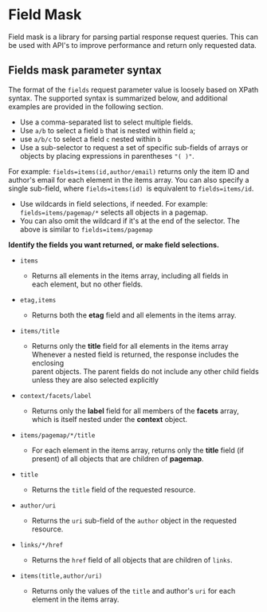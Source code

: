 # Field Mask 

Field mask is a library for parsing partial response request queries. 
This can be used with API's to improve performance and return only 
requested data.

## Fields mask parameter syntax 

The format of the `fields` request parameter value is loosely 
based on XPath syntax. The supported syntax is summarized below, 
and additional examples are provided in the following section.

* Use a comma-separated list to select multiple fields.
* Use `a/b` to select a field `b` that is nested within field `a`; 
* use `a/b/c` to select a field `c` nested within `b`
* Use a sub-selector to request a set of specific sub-fields of arrays 
  or objects by placing expressions in parentheses `"( )"`.

For example: `fields=items(id,author/email)` returns only the item ID 
and author's email for each element in the items array. You can also 
specify a single sub-field, where `fields=items(id) `is equivalent to `fields=items/id`.

* Use wildcards in field selections, if needed.
  For example: `fields=items/pagemap/*` selects all objects in a pagemap. 
* You can also omit the wildcard if it's at the end of the selector. 
  The above is similar to `fields=items/pagemap`

**Identify the fields you want returned, or make field selections.**

* `items`
    * Returns all elements in the items array, including all fields in  
      each element, but no other fields.

* `etag,items`
    * Returns both the **etag** field and all elements in the items array.

* `items/title`
    * Returns only the **title** field for all elements in the items array  
      Whenever a nested field is returned, the response includes the enclosing  
      parent objects. The parent fields do not include any other child fields 
      unless they are also selected explicitly

* `context/facets/label`
    * Returns only the **label** field for all members of the **facets** array,
      which is itself nested under the **context** object.

* `items/pagemap/*/title`
    * For each element in the items array, returns only the **title** field  (if present) 
      of all objects that are children of **pagemap**.

* `title`
    * Returns the `title` field of the requested resource.

* `author/uri`
    * Returns the `uri` sub-field of the `author` object in the requested resource.

* `links/*/href`
    * Returns the `href` field of all objects that are children of `links`.

* `items(title,author/uri)`
    * Returns only the values of the `title` and author's `uri` for each element in the items array.
